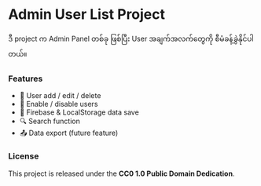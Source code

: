 # Admin User List Project

ဒီ project က Admin Panel တစ်ခု ဖြစ်ပြီး User အချက်အလက်တွေကို စီမံခန့်ခွဲနိုင်ပါတယ်။

### Features
- 👤 User add / edit / delete
- 🔄 Enable / disable users
- 💾 Firebase & LocalStorage data save
- 🔍 Search function
- 📤 Data export (future feature)

### License
This project is released under the **CC0 1.0 Public Domain Dedication**.

